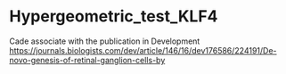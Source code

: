 # Hypergeometric_test_KLF4
Cade associate with the publication in Development https://journals.biologists.com/dev/article/146/16/dev176586/224191/De-novo-genesis-of-retinal-ganglion-cells-by
